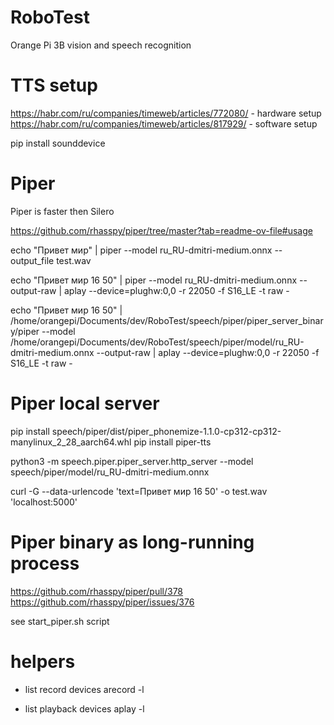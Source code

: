 # RoboTest

Orange Pi 3B vision and speech recognition

# TTS setup

https://habr.com/ru/companies/timeweb/articles/772080/ - hardware setup
https://habr.com/ru/companies/timeweb/articles/817929/ - software setup

pip install sounddevice

# Piper

Piper is faster then Silero

https://github.com/rhasspy/piper/tree/master?tab=readme-ov-file#usage

echo "Привет мир" | piper --model ru_RU-dmitri-medium.onnx --output_file test.wav 

echo "Привет мир 16 50" | piper --model ru_RU-dmitri-medium.onnx --output-raw | aplay --device=plughw:0,0 -r 22050 -f S16_LE -t raw -

echo "Привет мир 16 50" | /home/orangepi/Documents/dev/RoboTest/speech/piper/piper_server_binary/piper --model /home/orangepi/Documents/dev/RoboTest/speech/piper/model/ru_RU-dmitri-medium.onnx --output-raw | aplay --device=plughw:0,0 -r 22050 -f S16_LE -t raw -

# Piper local server

pip install speech/piper/dist/piper_phonemize-1.1.0-cp312-cp312-manylinux_2_28_aarch64.whl
pip install piper-tts

python3 -m speech.piper.piper_server.http_server --model speech/piper/model/ru_RU-dmitri-medium.onnx

curl -G --data-urlencode 'text=Привет мир 16 50' -o test.wav 'localhost:5000'

# Piper binary as long-running process

https://github.com/rhasspy/piper/pull/378
https://github.com/rhasspy/piper/issues/376


see start_piper.sh script

# helpers

- list record devices
arecord -l

- list playback devices
aplay -l


